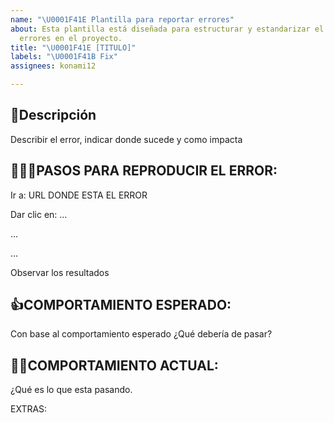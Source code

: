 ```yaml
---
name: "\U0001F41E Plantilla para reportar errores"
about: Esta plantilla está diseñada para estructurar y estandarizar el reporte de
  errores en el proyecto.
title: "\U0001F41E [TITULO]"
labels: "\U0001F41B Fix"
assignees: konami12

---
```


## 📝Descripción

Describir el error, indicar donde sucede y como impacta

## 🚶🏻‍♂️PASOS PARA REPRODUCIR EL ERROR:

Ir a: URL DONDE ESTA EL ERROR

Dar clic en: ...

...

...

Observar los resultados

## 👍COMPORTAMIENTO ESPERADO:

Con base al comportamiento esperado ¿Qué debería de pasar?

## 👎🏻COMPORTAMIENTO ACTUAL:

¿Qué es lo que esta pasando.

EXTRAS:
